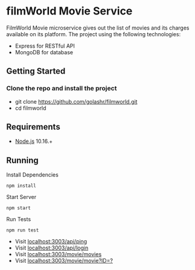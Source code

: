 # filmWorld Movie Service
FilmWorld Movie microservice gives out the list of movies and its charges available on its platform. 
The project using the following technologies:

- Express for RESTful API
- MongoDB for database

## Getting Started

### Clone the repo and install the project
- git clone https://github.com/golashr/filmworld.git
- cd filmworld

## Requirements

- [Node.js](https://nodejs.org/en/) 10.16.+

## Running

Install Dependencies

```npm install```

Start Server

```npm start```

Run Tests

```npm run test```

- Visit [localhost:3003/api/ping](http://localhost:3003/api/ping)
- Visit [localhost:3003/api/login](http://localhost:3003/api/login)
- Visit [localhost:3003/movie/movies](http://localhost:3003/movie/movies)
- Visit [localhost:3003/movie/movie?ID=?](http://localhost:3003/movie/movie?ID=?)
